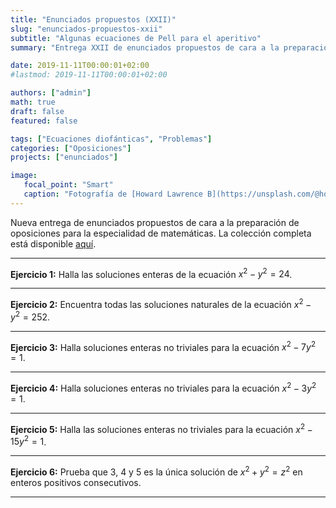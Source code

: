 ```yaml
---
title: "Enunciados propuestos (XXII)"
slug: "enunciados-propuestos-xxii"
subtitle: "Algunas ecuaciones de Pell para el aperitivo"
summary: "Entrega XXII de enunciados propuestos de cara a la preparación de oposiciones en la especialidad de matemáticas."

date: 2019-11-11T00:00:01+02:00
#lastmod: 2019-11-11T00:00:01+02:00

authors: ["admin"]
math: true
draft: false
featured: false

tags: ["Ecuaciones diofánticas", "Problemas"]
categories: ["Oposiciones"]
projects: ["enunciados"]

image:
   focal_point: "Smart"
   caption: "Fotografía de [Howard Lawrence B](https://unsplash.com/@howardlawrenceb), disponible en [Unsplash](https://unsplash.com/photos/y9BfPtrPYtQ)."
---
```


Nueva entrega de enunciados propuestos de cara a la preparación de oposiciones para la especialidad de matemáticas. La colección completa está disponible [aquí](/courses/enunciados/).

---

**Ejercicio 1:** Halla las soluciones enteras de la ecuación $x^2 - y^2 = 24$.

---

**Ejercicio 2:** Encuentra todas las soluciones naturales de la ecuación $x^2 - y^2 = 252$.

---

**Ejercicio 3:** Halla soluciones enteras no triviales para la ecuación $x^2 - 7y^2 = 1$.

---

**Ejercicio 4:** Halla soluciones enteras no triviales para la ecuación $x^2 - 3y^2 = 1$.

---

**Ejercicio 5:** Halla las soluciones enteras no triviales para la ecuación $x^2 - 15y^2 = 1$.

---

**Ejercicio 6:** Prueba que $3$, $4$ y $5$ es la única solución de $x^2 + y^2 = z^2$ en enteros positivos consecutivos.

---
